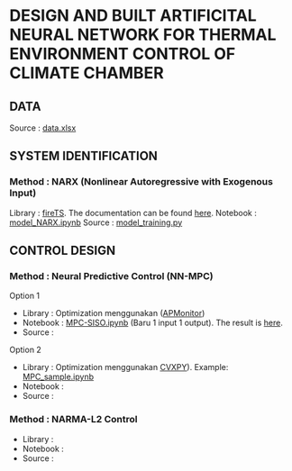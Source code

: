 # DESIGN AND BUILT ARTIFICITAL NEURAL NETWORK FOR THERMAL ENVIRONMENT CONTROL OF CLIMATE CHAMBER

## DATA
Source     : [data.xlsx](https://github.com/ridhanf/nncontrol/blob/master/Data/data.xlsx)

## SYSTEM IDENTIFICATION
### Method     : NARX (Nonlinear Autoregressive with Exogenous Input)
Library    : [fireTS](https://pypi.org/project/fireTS/). The documentation can be found [here](https://firets.readthedocs.io/en/latest/).
Notebook   : [model_NARX.ipynb](https://github.com/ridhanf/nncontrol/blob/master/Notebooks/model_NARX.ipynb)
Source     : [model_training.py](https://github.com/ridhanf/nncontrol/blob/master/Source/model_training.py)

## CONTROL DESIGN
### Method     : Neural Predictive Control (NN-MPC)
Option 1
- Library  : Optimization menggunakan ([APMonitor](https://apmonitor.com/pdc/index.php/Main/ModelPredictiveControl))
- Notebook : [MPC-SISO.ipynb](https://github.com/ridhanf/nncontrol/blob/master/Notebooks/MPC-SISO.ipynb) (Baru 1 input 1 output). The result is [here](https://github.com/ridhanf/nncontrol/blob/master/Notebooks/results_0%20(SISO%201%20SP).mp4).
- Source   : 

Option 2
- Library  : Optimization menggunakan [CVXPY](https://www.cvxpy.org/)). Example: [MPC_sample.ipynb](https://github.com/ridhanf/nncontrol/blob/master/Notebooks/MPC_sample.ipynb)
- Notebook :
- Source   :

### Method     : NARMA-L2 Control
- Library  :
- Notebook :
- Source   :